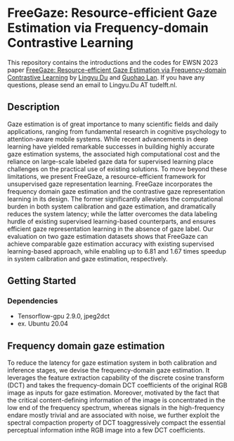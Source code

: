 # FreeGaze: Resource-efficient Gaze Estimation via Frequency-domain Contrastive Learning

This repository contains the introductions and the codes for EWSN 2023 paper [FreeGaze: Resource-efficient Gaze Estimation via Frequency-domain Contrastive Learning](https://arxiv.org/abs/2209.06692) by [Lingyu Du](https://github.com/LingyuDu) and [Guohao Lan](https://guohao.netlify.app/). If you have any questions, please send an email to Lingyu.Du AT tudelft.nl.

## Description

Gaze estimation is of great importance to many scientific fields and daily applications, ranging from fundamental research in cognitive psychology to attention-aware mobile systems. While recent advancements in deep learning have yielded remarkable successes in building highly accurate gaze estimation systems, the associated high computational cost and the reliance on large-scale labeled gaze data for supervised learning place challenges on the practical use of existing solutions. To move beyond these limitations, we present FreeGaze, a resource-efficient framework for unsupervised gaze representation learning. FreeGaze incorporates the frequency domain gaze estimation and the contrastive gaze representation learning in its design. The former significantly alleviates the computational burden in both system calibration and gaze estimation, and dramatically reduces the system latency; while the latter overcomes the data labeling hurdle of existing supervised learning-based counterparts, and ensures efficient gaze representation learning in the absence of gaze label. Our evaluation on two gaze estimation datasets shows that FreeGaze can achieve comparable gaze estimation accuracy with existing supervised learning-based approach, while enabling up to 6.81 and 1.67 times speedup in system calibration and gaze estimation, respectively.

## Getting Started

### Dependencies

* Tensorflow-gpu 2.9.0, jpeg2dct
* ex. Ubuntu 20.04

## Frequency domain gaze estimation

To reduce the latency for gaze estimation system in both calibration and inference stages, we devise the frequency-domain gaze estimation. It leverages the feature extraction capability of the discrete cosine transform (DCT) and takes the frequency-domain DCT coefficients of the original RGB image as inputs for gaze estimation. Moreover, motivated by the fact that the critical content-defining information of the image is concentrated in the low end of the frequency spectrum, whereas signals in the high-frequency endare mostly trivial and are associated with noise, we further exploit the spectral compaction property of DCT toaggressively compact the essential perceptual information inthe RGB image into a few DCT coefficients. 
